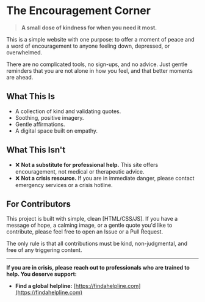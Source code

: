 # The Encouragement Corner

> **A small dose of kindness for when you need it most.**

This is a simple website with one purpose: to offer a moment of peace and a word of encouragement to anyone feeling down, depressed, or overwhelmed.

There are no complicated tools, no sign-ups, and no advice. Just gentle reminders that you are not alone in how you feel, and that better moments are ahead.

## What This Is

*   A collection of kind and validating quotes.
*   Soothing, positive imagery.
*   Gentle affirmations.
*   A digital space built on empathy.

## What This Isn't

*   ❌ **Not a substitute for professional help.** This site offers encouragement, not medical or therapeutic advice.
*   ❌ **Not a crisis resource.** If you are in immediate danger, please contact emergency services or a crisis hotline.

## For Contributors

This project is built with simple, clean [HTML/CSS/JS]. If you have a message of hope, a calming image, or a gentle quote you'd like to contribute, please feel free to open an Issue or a Pull Request.

The only rule is that all contributions must be kind, non-judgmental, and free of any triggering content.

---

**If you are in crisis, please reach out to professionals who are trained to help. You deserve support:**
*   **Find a global helpline:** [https://findahelpline.com](https://findahelpline.com)
